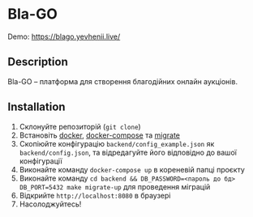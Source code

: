 # Bla-GO
Demo: https://blago.yevhenii.live/

## Description
Bla-GO – платформа для створення благодійних онлайн аукціонів.

## Installation
1. Склонуйте репозиторій (`git clone`)
2. Встановіть [docker](https://docs.docker.com/get-docker/), [docker-compose](https://docs.docker.com/compose/install/)
та [migrate](https://github.com/golang-migrate/migrate) 
3. Скопіюйте конфігурацію `backend/config_example.json` як `backend/config.json`, та відредагуйте його відповідно до вашої конфігурації
4. Виконайте команду `docker-compose up` в кореневій папці проєкту
5. Виконайте команду `cd backend && DB_PASSWORD=<пароль до бд> DB_PORT=5432 make migrate-up` для проведення міграцій
6. Відкрийте `http://localhost:8080` в браузері
7. Насолоджуйтесь!
